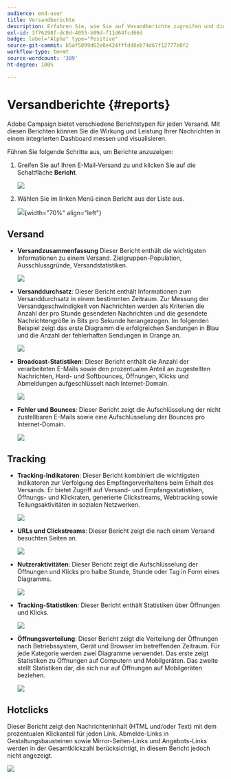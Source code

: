 ```yaml
---
audience: end-user
title: Versandberichte
description: Erfahren Sie, wie Sie auf Vesandberichte zugreifen und diese verwenden können
exl-id: 3f76298f-dc0d-4055-b89d-f11d64fcd66d
badge: label="Alpha" type="Positive"
source-git-commit: b5af5099d62e0e424fffdd8eb74d67f12777b0f2
workflow-type: tm+mt
source-wordcount: '389'
ht-degree: 100%

---
```


# Versandberichte {#reports}


Adobe Campaign bietet verschiedene Berichtstypen für jeden Versand. Mit diesen Berichten können Sie die Wirkung und Leistung Ihrer Nachrichten in einem integrierten Dashboard messen und visualisieren.

Führen Sie folgende Schritte aus, um Berichte anzuzeigen:

1. Greifen Sie auf Ihren E-Mail-Versand zu und klicken Sie auf die Schaltfläche **Bericht**.

   ![](assets/reporting.png)

1. Wählen Sie im linken Menü einen Bericht aus der Liste aus.

   ![](assets/reporting2.png){width="70%" align="left"}

## Versand

* **Versandzusammenfassung** Dieser Bericht enthält die wichtigsten Informationen zu einem Versand. Zielgruppen-Population, Ausschlussgründe, Versandstatistiken.

   ![](assets/reporting3.png)

* **Versanddurchsatz**: Dieser Bericht enthält Informationen zum Versanddurchsatz in einem bestimmten Zeitraum. Zur Messung der Versandgeschwindigkeit von Nachrichten werden als Kriterien die Anzahl der pro Stunde gesendeten Nachrichten und die gesendete Nachrichtengröße in Bits pro Sekunde herangezogen. Im folgenden Beispiel zeigt das erste Diagramm die erfolgreichen Sendungen in Blau und die Anzahl der fehlerhaften Sendungen in Orange an.

   ![](assets/reporting3bis.png)

* **Broadcast-Statistiken**: Dieser Bericht enthält die Anzahl der verarbeiteten E-Mails sowie den prozentualen Anteil an zugestellten Nachrichten, Hard- und Softbounces, Öffnungen, Klicks und Abmeldungen aufgeschlüsselt nach Internet-Domain.

   ![](assets/reporting4.png)

* **Fehler und Bounces**: Dieser Bericht zeigt die Aufschlüsselung der nicht zustellbaren E-Mails sowie eine Aufschlüsselung der Bounces pro Internet-Domain.

   ![](assets/reporting5.png)

## Tracking

* **Tracking-Indikatoren**: Dieser Bericht kombiniert die wichtigsten Indikatoren zur Verfolgung des Empfängerverhaltens beim Erhalt des Versands. Er bietet Zugriff auf Versand- und Empfangsstatistiken, Öffnungs- und Klickraten, generierte Clickstreams, Webtracking sowie Teilungsaktivitäten in sozialen Netzwerken.

   ![](assets/reporting6.png)

* **URLs und Clickstreams**: Dieser Bericht zeigt die nach einem Versand besuchten Seiten an.

   ![](assets/reporting7.png)

* **Nutzeraktivitäten**: Dieser Bericht zeigt die Aufschlüsselung der Öffnungen und Klicks pro halbe Stunde, Stunde oder Tag in Form eines Diagramms.

   ![](assets/reporting8.png)

* **Tracking-Statistiken**: Dieser Bericht enthält Statistiken über Öffnungen und Klicks.

   ![](assets/reporting9.png)

* **Öffnungsverteilung**: Dieser Bericht zeigt die Verteilung der Öffnungen nach Betriebssystem, Gerät und Browser im betreffenden Zeitraum. Für jede Kategorie werden zwei Diagramme verwendet. Das erste zeigt Statistiken zu Öffnungen auf Computern und Mobilgeräten. Das zweite stellt Statistiken dar, die sich nur auf Öffnungen auf Mobilgeräten beziehen.

   ![](assets/reporting10.png)

## Hotclicks

Dieser Bericht zeigt den Nachrichteninhalt (HTML und/oder Text) mit dem prozentualen Klickanteil für jeden Link. Abmelde-Links in Gestaltungsbausteinen sowie Mirror-Seiten-Links und Angebots-Links werden in der Gesamtklickzahl berücksichtigt, in diesem Bericht jedoch nicht angezeigt.

![](assets/reporting11.png)
